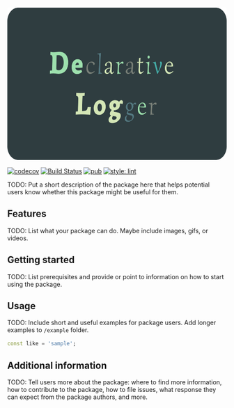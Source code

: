 <p align="center">
<img src="https://raw.githubusercontent.com/KirsApps/de_log/master/assets/logo.png" height="350" alt="DeLog" />
</p>

[![codecov](https://codecov.io/gh/KirsApps/de_log/branch/master/graph/badge.svg)](https://codecov.io/gh/KirsApps/de_log)
[![Build Status](https://github.com/KirsApps/de_log/workflows/build/badge.svg)](https://github.com/KirsApps/de_log/actions?query=workflow%3A"build"+branch%3Amaster)
[![pub](https://img.shields.io/pub/v/de_log.svg)](https://pub.dev/packages/de_log)
[![style: lint](https://img.shields.io/badge/style-lint-4BC0F5.svg)](https://pub.dev/packages/lint)


TODO: Put a short description of the package here that helps potential users
know whether this package might be useful for them.

## Features

TODO: List what your package can do. Maybe include images, gifs, or videos.

## Getting started

TODO: List prerequisites and provide or point to information on how to
start using the package.

## Usage

TODO: Include short and useful examples for package users. Add longer examples
to `/example` folder. 

```dart
const like = 'sample';
```

## Additional information

TODO: Tell users more about the package: where to find more information, how to 
contribute to the package, how to file issues, what response they can expect 
from the package authors, and more.
